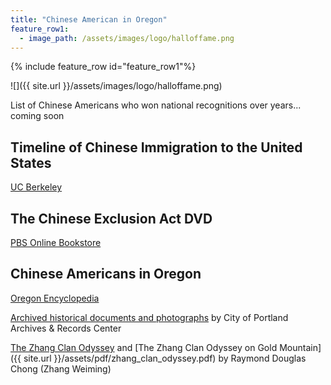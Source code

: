 ```yaml
---
title: "Chinese American in Oregon"
feature_row1:
  - image_path: /assets/images/logo/halloffame.png
---
```


{% include feature_row id="feature_row1"%}

![]({{ site.url }}/assets/images/logo/halloffame.png)

List of Chinese Americans who won national recognitions over years... coming soon

## Timeline of Chinese Immigration to the United States

[UC Berkeley](https://bancroft.berkeley.edu/collections/chinese-immigration-to-the-united-states-1884-1944/timeline.html)

## The Chinese Exclusion Act DVD

[PBS Online Bookstore](https://shop.pbs.org/WB0102.html)

## Chinese Americans in Oregon

[Oregon Encyclopedia](https://oregonencyclopedia.org/articles/chinese_americans_in_oregon/#.XSNxh-hKi71)

[Archived historical documents and photographs](https://efiles.portlandoregon.gov/Record?q=recAnyWord%3Achinese&sortBy=recCreatedOn&pagesize=100&filter=electronic ) by City of Portland Archives & Records Center

[The Zhang Clan Odyssey](https://www.mychinaroots.com/samples/zhang-odyssey/#1) and [The Zhang Clan Odyssey on Gold Mountain]({{ site.url }}/assets/pdf/zhang_clan_odyssey.pdf) by Raymond Douglas Chong (Zhang Weiming)
